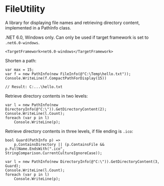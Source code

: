 # FileUtility
A library for displaying file names and retrieving directory content, implemented in a PathInfo class.

.NET 6.0, Windows only. Can only be used if target framework is set to `.net6.0-windows`.

```
<TargetFramework>net6.0-windows</TargetFramework>
```

Shorten a path:

```
var max = 15;
var f = new PathInfo(new FileInfo(@"C:\Temp\hello.txt"));
Console.WriteLine(f.CompactPathForDisplay(15))

// Result: C:...\hello.txt
```

Retrieve directory contents in two levels:


```
var l = new PathInfo(new DirectoryInfo(@"C:\")).GetDirectoryContent(2);
Console.WriteLine(l.Count);
foreach (var p in l)
    Console.WriteLine(p);
```

Retrieve directory contents in three levels, if file ending is `.ico`:

```
bool Guard(PathInfo p) =>
    p.ContainsDirectory || (p.ContainsFile && p.FullName.EndsWith(".ico", StringComparison.CurrentCultureIgnoreCase));

var l = new PathInfo(new DirectoryInfo(@"C:\")).GetDirectoryContent(3, Guard);
Console.WriteLine(l.Count);
foreach (var p in l)
    Console.WriteLine(p);
```
